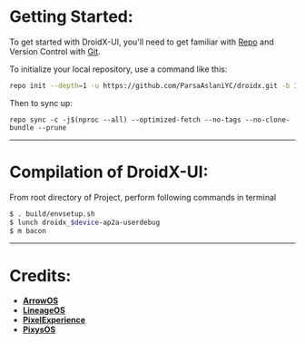 Getting Started:
 ==============

To get started with DroidX-UI, you'll need to get familiar with [Repo](https://source.android.com/source/using-repo.html) and Version Control with [Git](https://source.android.com/source/version-control.html).

To initialize your local repository, use a command like this:

```bash
repo init --depth=1 -u https://github.com/ParsaAslaniYC/droidx.git -b 14_v3 --git-lfs
```

Then to sync up:

```
repo sync -c -j$(nproc --all) --optimized-fetch --no-tags --no-clone-bundle --prune
```

---------------------------------------------------------------------------------------
 Compilation of DroidX-UI:
 ==================

From root directory of Project, perform following commands in terminal

```bash
$ . build/envsetup.sh
$ lunch droidx_$device-ap2a-userdebug
$ m bacon
```
---------------------------------------------------------------------------------------

# Credits:

 * [**ArrowOS**](https://github.com/ArrowOS)
 * [**LineageOS**](https://github.com/LineageOS)
 * [**PixelExperience**](https://github.com/PixelExperience)
 * [**PixysOS**](https://github.com/PixysOS)
